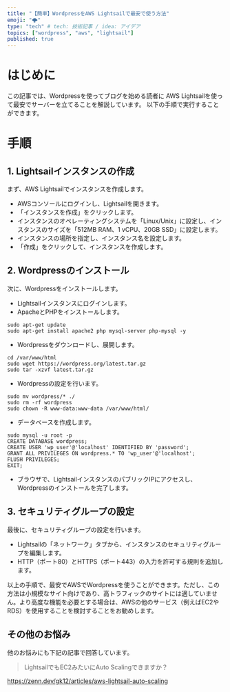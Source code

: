 ```yaml
---
title: "【簡単】WordpressをAWS Lightsailで最安で使う方法"
emoji: "🌩"
type: "tech" # tech: 技術記事 / idea: アイデア
topics: ["wordpress", "aws", "lightsail"]
published: true
---
```


# はじめに
この記事では、Wordpressを使ってブログを始める読者に
AWS Lightsailを使って最安でサーバーを立てることを解説しています。
以下の手順で実行することができます。

# 手順
## 1. Lightsailインスタンスの作成

まず、AWS Lightsailでインスタンスを作成します。

- AWSコンソールにログインし、Lightsailを開きます。
- 「インスタンスを作成」をクリックします。
- インスタンスのオペレーティングシステムを「Linux/Unix」に設定し、インスタンスのサイズを「512MB RAM、1 vCPU、20GB SSD」に設定します。
- インスタンスの場所を指定し、インスタンス名を設定します。
- 「作成」をクリックして、インスタンスを作成します。

## 2. Wordpressのインストール

次に、Wordpressをインストールします。

- Lightsailインスタンスにログインします。
- ApacheとPHPをインストールします。
```
sudo apt-get update
sudo apt-get install apache2 php mysql-server php-mysql -y
```
- Wordpressをダウンロードし、展開します。
```
cd /var/www/html
sudo wget https://wordpress.org/latest.tar.gz
sudo tar -xzvf latest.tar.gz
```
- Wordpressの設定を行います。
```
sudo mv wordpress/* ./
sudo rm -rf wordpress
sudo chown -R www-data:www-data /var/www/html/
```
- データベースを作成します。
```
sudo mysql -u root -p
CREATE DATABASE wordpress;
CREATE USER 'wp_user'@'localhost' IDENTIFIED BY 'password';
GRANT ALL PRIVILEGES ON wordpress.* TO 'wp_user'@'localhost';
FLUSH PRIVILEGES;
EXIT;
```
- ブラウザで、LightsailインスタンスのパブリックIPにアクセスし、Wordpressのインストールを完了します。

## 3. セキュリティグループの設定

最後に、セキュリティグループの設定を行います。

- Lightsailの「ネットワーク」タブから、インスタンスのセキュリティグループを編集します。
- HTTP（ポート80）とHTTPS（ポート443）の入力を許可する規則を追加します。

以上の手順で、最安でAWSでWordpressを使うことができます。ただし、この方法は小規模なサイト向けであり、高トラフィックのサイトには適していません。より高度な機能を必要とする場合は、AWSの他のサービス（例えばEC2やRDS）を使用することを検討することをお勧めします。

## その他のお悩み
他のお悩みにも下記の記事で回答しています。
>LightsailでもEC2みたいにAuto Scalingできますか？

https://zenn.dev/gk12/articles/aws-lightsail-auto-scaling

